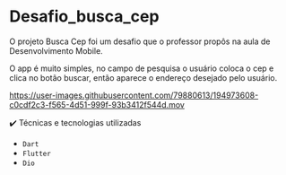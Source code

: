 # Desafio_busca_cep

O projeto Busca Cep foi um desafio que o professor propôs na aula de Desenvolvimento Mobile.

O app é muito simples, no campo de pesquisa o usuário coloca o cep e clica no botão buscar, então aparece o endereço desejado pelo usuário.



https://user-images.githubusercontent.com/79880613/194973608-c0cdf2c3-f565-4d51-999f-93b3412f544d.mov

✔️ Técnicas e tecnologias utilizadas
- ``Dart``
- ``Flutter``
- ``Dio``
